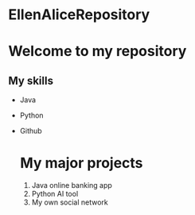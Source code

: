 # EllenAliceRepository
# Welcome to my repository

## My skills
- Java
- Python
- Github

  # My major projects
  1. Java online banking app
  2. Python AI tool
  3. My own social network

